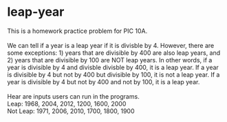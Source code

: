 # leap-year
This is a homework practice problem for PIC 10A.
<br />
<br />
We can tell if a year is a leap year if it is divisble by 4. However, there are some exceptions: 1) years that are divisible by 400 are also leap years, and 2) years that are divisible by 100 are NOT leap years. In other words, if a year is divisible by 4 and divisble divisble by 400, it is a leap year. If a year is divisible by 4 but not by 400 but divisible by 100, it is not a leap year. If a year is divisible by 4 but not by 400 and not by 100, it is a leap year. 
<br />
<br />
Hear are inputs users can run in the programs.
<br />
Leap: 1968, 2004, 2012, 1200, 1600, 2000
<br />
Not Leap: 1971, 2006, 2010, 1700, 1800, 1900
